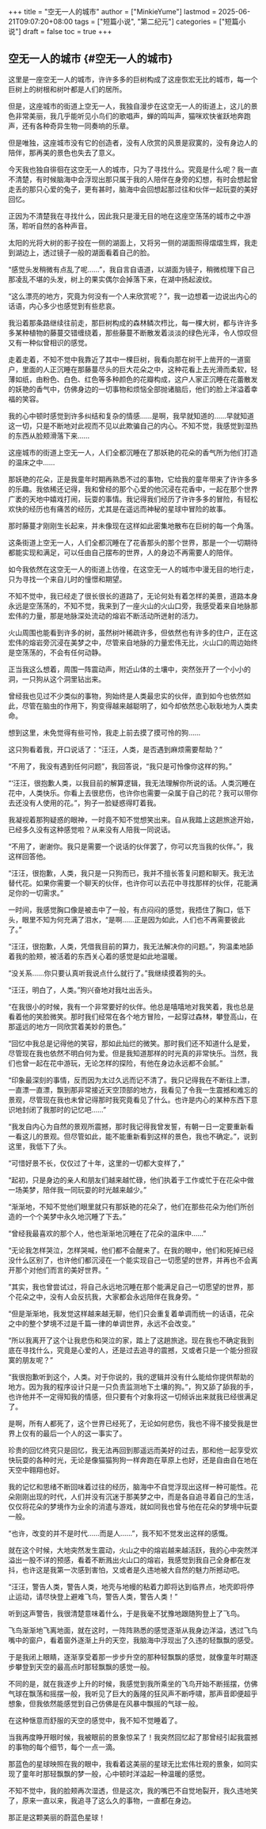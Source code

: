 +++
title = "空无一人的城市"
author = ["MinkieYume"]
lastmod = 2025-06-21T09:07:20+08:00
tags = ["短篇小说", "第二纪元"]
categories = ["短篇小说"]
draft = false
toc = true
+++

## 空无一人的城市 {#空无一人的城市}

这里是一座空无一人的城市，许许多多的巨树构成了这座恢宏无比的城市，每一个巨树上的树根和树叶都是人们的居所。

但是，这座城市的街道上空无一人，我独自漫步在这空无一人的街道上，这儿的景色非常美丽，我几乎能听见小鸟们的歌唱声，蝉的鸣叫声，猫咪欢快雀跃地奔跑声，还有各种奇异生物一同奏响的乐章。

但是唯独，这座城市没有它的创造者，没有人欣赏的风景是寂寞的，没有身边人的陪伴，那再美的景色也失去了意义。

今天我也独自徘徊在这空无一人的城市，只为了寻找什么。究竟是什么呢？我一直不清楚，有时候脑海中会浮现出那只属于我的人陪伴在身旁的幻想，有时会想起曾走丢的那只心爱的兔子，更有甚时，脑海中会回想起那过往和伙伴一起玩耍的美好回忆。

正因为不清楚我在寻找什么，因此我只是漫无目的地在这座空荡荡的城市之中游荡，聆听自然的各种声音。

太阳的光将大树的影子投在一侧的湖面上，又将另一侧的湖面照得熠熠生辉，我走到湖边上，透过镜子一般的湖面看着自己的脸。

“感觉头发稍微有点乱了呢……”，我自言自语道，以湖面为镜子，稍微梳理下自己那凌乱不堪的头发，树上的果实偶尔会掉落下来，在湖中扬起波纹。

“这么漂亮的地方，究竟为何没有一个人来欣赏呢？”，我一边想着一边说出内心的话语，内心多少也感觉到有些悲哀。

我沿着那条路继续往前走，那巨树构成的森林鳞次栉比，每一棵大树，都与许许多多某种植物的藤蔓交错缠绕着，那些藤蔓不断散发着淡淡的绿色光泽，令人惊叹但又有一种似曾相识的感觉。

走着走着，不知不觉中我靠近了其中一棵巨树，我看向那在树干上凿开的一道窗户，里面的人正沉睡在那藤蔓尽头的巨大花朵之中，这种花看上去光滑而柔软，轻薄如纸，由粉色、白色、红色等多种颜色的花瓣构成，这户人家正沉睡在花蕾散发的妖艳的香气中，仿佛身边的一切事物和烦恼全部抛诸脑后，他们的脸上洋溢着幸福的笑容。

我的心中顿时感觉到许多纠结和复杂的情感……是啊，我早就知道的……早就知道这一切，只是不断地对此视而不见以此欺骗自己的内心。不知不觉，我感觉到湿热的东西从脸颊滑落下来……

这座城市的街道上空无一人，人们全都沉睡在了那妖艳的花朵的香气所为他们打造的温床之中……

那妖艳的花朵，正是我童年时期再熟悉不过的事物，它给我的童年带来了许许多多的乐趣。我依稀还记得，我和曾经的那个心爱的他沉浸在花香中，一起在那个世界广袤的天地中嬉戏打闹，玩耍的事情。我记得我们经历了许许多多的冒险，有轻松欢快的经历也有痛苦的经历，尤其是在遥远而神秘的星球中冒险的故事。

那时藤蔓才刚刚生长起来，并未像现在这样如此密集地散布在巨树的每一个角落。

这条街道上空无一人，人们全都沉睡在了花香那头的那个世界，那是一个一切期待都能实现和满足，可以任由自己摆布的世界，人的身边不再需要人的陪伴。

如今我依然在这空无一人的街道上彷徨，在这空无一人的城市中漫无目的地行走，只为寻找一个来自儿时的憧憬和期望。

不知不觉中，我已经走了很长很长的道路了，无论何处有着怎样的美景，道路本身永远是空荡荡的，不知不觉，我来到了一座火山的火山口旁，我感受着来自地脉那宏伟的力量，那是地脉深处流动的熔岩不断活动所迸射的活力。

火山周围也能看到许多的树，虽然树叶稀疏许多，但依然也有许多的住户，正在这宏伟的熔岩旁沉浸在美梦之中，尽管来自地脉的力量宏伟无比，火山口的周边始终是空荡荡的，不会有任何动静。

正当我这么想着，周围一阵震动声，附近山体的土壤中，突然张开了一个小小的洞，一只狗从这个洞里钻出来。

曾经我也见过不少类似的事物，狗始终是人类最忠实的伙伴，直到如今也依然如此，尽管在脑虫的作用下，狗变得越来越聪明了，如今却依然忠心耿耿地为人类卖命。

想到这里，未免觉得有些可怜，我走上前去摸了摸可怜的狗……

这只狗看着我，开口说话了：“汪汪，人类，是否遇到麻烦需要帮助？”

“不用了，我没有遇到任何问题”，我回答说，“我只是可怜像你这样的狗。”

“‘汪汪，很抱歉人类，以我目前的解算逻辑，我无法理解你所说的话。人类沉睡在花中，人类快乐。你看上去很悲伤，也许你也需要一朵属于自己的花？我可以带你去还没有人使用的花。”，狗子一脸疑惑得盯着我。

我凝视着那狗疑惑的眼神，一时竟不知不觉想笑出来。自从我踏上这趟旅途开始，已经多久没有这种感觉啦？从来没有人陪我一同说话。

“不用了，谢谢你。我只是需要一个说话的伙伴罢了，你可以充当我的伙伴。”，我这样回答他。

“汪汪，很抱歉，人类，我只是一只狗而已，我并不擅长答复问题和聊天。我无法替代花。如果你需要一个聊天的伙伴，也许你可以去花中寻找那样的伙伴，花能满足你的一切需求。”

一时间，我感觉胸口像是被击中了一般，有点闷闷的感觉，我捂住了胸口，低下头，眼里不知为何充满了泪水，“是啊……正是因为如此，人们也不再需要彼此了。”

“汪汪，很抱歉，人类，凭借我目前的算力，我无法解决你的问题。”，狗温柔地舔着我的脸颊，被活着的东西关心着的感觉是如此地温暖。

“没关系……你只要认真听我说点什么就行了。”我继续摸着狗的头。

“汪汪，明白了，人类。”狗兴奋地对我吐出舌头。

“在我很小的时候，我有一个非常要好的伙伴。他总是嘻嘻地对我笑着，我也总是看着他的笑脸微笑。那时我们经常在各个地方冒险，一起穿过森林，攀登高山，在那遥远的地方一同欣赏着美妙的景色。”

“回忆中我总是记得他的笑容，那如此灿烂的微笑。那时我们还不知道什么是爱，尽管现在我也依然不明白何为爱。但是我知道那样的时光真的非常快乐。当然，我们也曾一起在花中游玩，无论怎样的探险，有他在身边永远都不会腻。”

“印象最深刻的事情，反而因为太过久远而记不清了。我只记得我在不断往上漂，一直漂一直漂，飘到那非常接近天空顶部的地方，我看见了令我一生震撼和难忘的景观，尽管现在我也未曾记得那时我究竟看见了什么。也许是内心的某种东西下意识地封闭了我那时的记忆吧……”

“我发自内心为自然的景观所震撼，那时我记得我曾发誓，有朝一日一定要重新看一看这儿的景观。但尽管如此，能不能重新看到这样的景色，我也不确定。”，说到这里，我低下了头。

“可惜好景不长，仅仅过了十年，这里的一切都大变样了，”

“起初，只是身边的亲人和朋友们越来越忙碌，他们执着于工作或忙于在花朵中做一场美梦，陪伴我一同玩耍的时光越来越少。”

“渐渐地，不知不觉他们眼里就只有那妖艳的花朵了，他们在那些花朵为他们所创造的一个个美梦中永久地沉睡了下去。”

“曾经我最喜欢的那个人，他也渐渐地沉睡在了花朵的温床中……”

“无论我怎样哭泣，怎样哭喊，他们都不会醒来了。在我的眼中，他们和死掉已经没什么区别了，也许他们都沉浸在一个能实现自己一切愿望的世界，并再也不会离开那个对他们而言的美好世界。“

”其实，我也曾尝试过，将自己永远地沉睡在那个能满足自己一切愿望的世界，那个花朵之中，没有人会反抗我，大家都会永远陪伴在我身旁。“

“但是渐渐地，我发觉这样越来越无聊，他们只会重复着单调而统一的话语，花朵之中的整个梦境不过是千篇一律的单调世界，永远不会改变。”

“所以我离开了这个让我悲伤和哭泣的家，踏上了这趟旅途。现在我也不确定我到底在寻找什么，究竟是心爱的人，还是过去追寻的震撼，又或者只是一个能分担寂寞的朋友呢？”

“我很抱歉听到这个，人类。对于你说的，我的逻辑并没有什么能给你提供帮助的地方。因为我的程序设计只是一只负责监测地下土壤的狗。”，狗又舔了舔我的手，也许他并不一定得知我的情感，但只要有个对象将这一切倾诉出来就我已经很满足了。

是啊，所有人都死了，这个世界已经死了，无论如何悲伤，我也不得不接受我是世界上仅有的最后一个人的这一事实了。

珍贵的回忆终究只是回忆，我无法再回到那遥远而美好的过去，那和他一起享受欢快玩耍的各种时光，无论是像猫猫狗狗一样奔跑在草原上也好，还是自由自在地在天空中翱翔也好。

我的记忆和思绪不断回味着过往的经历，脑海中不自觉浮现出这样一种可能性。花朵刚刚出现的时代，人们并没有沉迷于那美梦之中，而是各自追寻着自己的生活，仅仅将花朵的梦境作为业余的消遣与游戏，就如同我也曾与他在花朵的梦境中玩耍一般。

“也许，改变的并不是时代……而是人……”，我不知不觉发出这样的感慨。

就在这个时候，大地突然发生震动，火山之中的熔岩越来越活跃，我的心中突然洋溢出一股不详的预感，看着不断溅出火山口的熔岩，我感觉到我自己全身都在发抖，也许这是我第一次感到害怕，又或者是久违地被大自然的魅力所撼动吧。

“汪汪，警告人类，警告人类，地壳与地幔的粘着力即将达到临界点，地壳即将停止运动，请尽快登上避难飞鸟，警告人类，警告人类！”

听到这声警告，我很清楚意味着什么，于是我毫不犹豫地跟随狗登上了飞鸟。

飞鸟渐渐地飞离地面，就在这时，一阵阵熟悉的感觉逐渐从我身边洋溢，透过飞鸟嘴中的窗户，看着窗外逐渐上升的天空，我脑海中浮现出了久违的轻飘飘的感受。

于是我闭上眼睛，逐渐享受着那一步步升空的那种轻飘飘的感觉，就像童年时期逐步攀登到天空的最高点时那轻飘飘的感觉一般。

不同的是，就在我逐步上升的时候，我感觉到我所乘坐的飞鸟开始不断摇摆，仿佛气球在飘荡和摇摆一般，我听见了巨大的轰隆的狂风声不断呼啸，那声音即便超乎想象，但我依然能感觉到自己仿佛是在风暴中飘摇的气球一般。

在这种惬意而舒服的天空的感觉中，我不知不觉睡着了。

当我再度睁开眼时候，我被眼前的景象惊呆了！我突然回忆起了那曾经引起我震撼的事物的每个细节，每个一点一滴。

那蓝色的星球映照在我的眼中，我看着这美丽的星球无比宏伟壮观的景象，如同实现了童年时那轻飘飘的梦一般，心中顿时洋溢起一种温暖的感觉。

不知不觉中，我的脸颊再次湿透，但是这次，我的嘴巴不自觉地裂开，我久违地笑了，原来一直以来，我追寻了这么久的事物，一直都在身边。

那正是这颗美丽的蔚蓝色星球！
